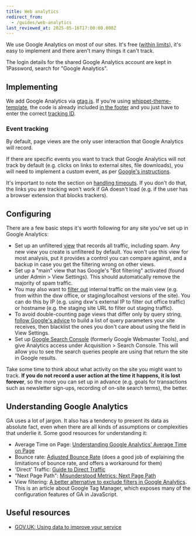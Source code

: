```yaml
---
title: Web analytics
redirect_from:
  - /guides/web-analytics
last_reviewed_at: 2025-05-16T17:00:00.000Z
---
```

We use Google Analytics on most of our sites. It's free
([within limits](https://support.google.com/analytics/answer/1070983?hl=en)),
it's easy to implement and there aren't many things it can't track.

The login details for the shared Google Analytics account are kept in 1Password,
search for "Google Analytics".

## Implementing

We add Google Analytics via
[gtag.js](https://developers.google.com/analytics/devguides/collection/gtagjs/).
If you're using
[whippet-theme-template](https://github.com/dxw/whippet-theme-template), the
code is already included
[in the footer](https://github.com/dxw/whippet-theme-template/blob/master/app/Theme/Analytics.php)
and you just have to enter the correct
[tracking ID](https://support.google.com/analytics/answer/1008080?hl=en).

### Event tracking

By default, page views are the only user interaction that Google Analytics will
record.

If there are specific events you want to track that Google Analytics will not
track by default (e.g. clicks on links to external sites, file downloads), you
will need to implement a custom event, as per
[Google's instructions](https://developers.google.com/analytics/devguides/collection/gtagjs/sending-data).

It's important to note the section on
[handling timeouts](https://developers.google.com/analytics/devguides/collection/gtagjs/sending-data#handle_timeouts).
If you don't do that, the links you are tracking won't work if GA doesn't load
(e.g. if the user has a browser extension that blocks trackers).

## Configuring

There are a few basic steps it's worth following for any site you've set up in
Google Analytics:

* Set up an unfiltered
  [view](https://support.google.com/analytics/answer/1009714?hl=en-GB&ref_topic=6014102)
  that records all traffic, including spam. Any new view you create is
  unfiltered by default. You won't use this view for most analysis, put it
  provides a control you can compare against, and a backup in case you get the
  filtering wrong on other views.
* Set up a "main" view that has Google's "Bot filtering" activated (found under
  Admin > View Settings). This should automatically remove the majority of spam
  traffic.
* You may also want to
  [filter out](https://support.google.com/analytics/answer/1033162?hl=en)
  internal traffic on the main view (e.g. from within the dxw office, or
  staging/localhost versions of the site). You can do this by IP (e.g. using
  dxw's external IP to filter out office traffic) or hostname (e.g. the staging
  site URL to filter out staging traffic).
* To avoid double-counting page views that differ only by query string,
  [follow Google's advice](https://support.google.com/analytics/answer/1009671?hl=en)
  to build a list of query parameters your site receives, then blacklist the
  ones you don't care about using the field in View Settings.
* Set up [Google Search Console](https://search.google.com/search-console/about)
  (formerly Google Webmaster Tools), and give Analytics access under
  Acquisition > Search Console. This will allow you to see the search queries
  people are using that return the site in Google results.

Take some time to think about what activity on the site you might want to track.
**If you do not record a user action at the time it happens, it is lost
forever**, so the more you can set up in advance (e.g. goals for transactions
such as newsletter sign-ups, recording of on-site search terms), the better.

## Understanding Google Analytics

GA uses a lot of jargon. It also has a tendency to present its data as absolute
fact, even when there are all kinds of assumptions or complexities that underlie
it. Some good resources for understanding it:

* Average Time on Page:
  [Understanding Google Analytics’ Average Time on Page](https://blog.quiet.ly/insights/understanding-google-analytics-average-time-on-page/)
* Bounce rate: [Adjusted Bounce Rate](https://moz.com/blog/adjusted-bounce-rate)
  (does a good job of explaining the limitations of bounce rate, and offers a
  workaround for them)
* 'Direct' Traffic:
  [Guide to Direct Traffic](https://moz.com/blog/guide-to-direct-traffic-google-analytics)
* "Next Page Path":
  [Misunderstood Metrics: Next Page Path](https://help.analyticsedge.com/googleanalytics/misunderstood-metrics-next-page-path/)
* View filtering:
  [A better alternative to exclude filters in Google Analytics](https://www.lunametrics.com/blog/2017/08/10/a-better-alternative-to-exclude-filters-in-google-analytics/).
  This is an article about Google Tag Manager, which exposes many of the
  configuration features of GA in JavaScript.

## Useful resources

* [GOV.UK: Using data to improve your service](https://www.gov.uk/service-manual/measuring-success/using-data-to-improve-your-service-an-introduction)